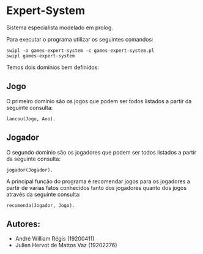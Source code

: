 # Expert-System
Sistema especialista modelado em prolog. 

Para executar o programa utilizar os seguintes comandos:
```
swipl -o games-expert-system -c games-expert-system.pl
swipl games-expert-system
```

Temos dois domínios bem definidos:

## Jogo
O primeiro domínio são os jogos que podem ser todos listados a partir da seguinte consulta:
```
lancou(Jogo, Ano).
```

## Jogador
O segundo domínio são os jogadores que podem ser todos listados a partir da seguinte consulta:
```
jogador(Jogador).
```

A principal função do programa é recomendar jogos para os jogadores a partir de várias fatos conhecidos tanto dos jogadores quanto dos jogos através da seguinte consulta:
```
recomenda(Jogador, Jogo).
```

## Autores:
- André William Régis (19200411)
- Julien Hervot de Mattos Vaz (19202276)